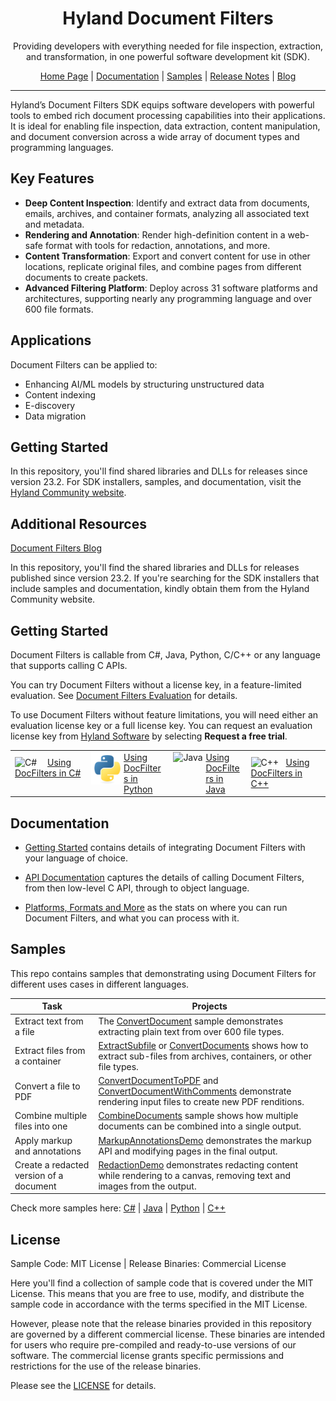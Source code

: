 <div align="center">

# Hyland Document Filters

Providing developers with everything needed for file inspection, extraction, and transformation, in one powerful software development kit (SDK).

[Home Page](http://www.documentfilters.com) | [Documentation](https://docs.hyland.com/Portal_Public/Products/en/Document_Filters.htm) | [Samples](./samples) | [Release Notes](https://docs.hyland.com/DocumentFilters/en_US/Print/release_notes/index.html) | [Blog](https://hyland.github.io/DocumentFilters/blog/?utm_source=github)

</div>

---

Hyland’s Document Filters SDK equips software developers with powerful tools to embed rich document processing capabilities into their applications. It is ideal for enabling file inspection, data extraction, content manipulation, and document conversion across a wide array of document types and programming languages.

## Key Features

- **Deep Content Inspection**: Identify and extract data from documents, emails, archives, and container formats, analyzing all associated text and metadata.
- **Rendering and Annotation**: Render high-definition content in a web-safe format with tools for redaction, annotations, and more.
- **Content Transformation**: Export and convert content for use in other locations, replicate original files, and combine pages from different documents to create packets.
- **Advanced Filtering Platform**: Deploy across 31 software platforms and architectures, supporting nearly any programming language and over 600 file formats.

## Applications

Document Filters can be applied to:

- Enhancing AI/ML models by structuring unstructured data
- Content indexing
- E-discovery
- Data migration

## Getting Started

In this repository, you'll find shared libraries and DLLs for releases since version 23.2. For SDK installers, samples, and documentation, visit the [Hyland Community website](https://community.hyland.com).

## Additional Resources

[Document Filters Blog](https://hyland.github.io/DocumentFilters/blog/?utm_source=github)

In this repository, you'll find the shared libraries and DLLs for releases published since version 23.2. If you're searching for the SDK installers that include samples and documentation, kindly obtain them from the Hyland Community website.

## Getting Started

Document Filters is callable from C#, Java, Python, C/C++ or any language that supports calling C APIs.

You can try Document Filters without a license key, in a feature-limited evaluation.  See [Document Filters Evaluation](./EVAL.md) for details.

To use Document Filters without feature limitations, you will need either an evaluation license key or a full license key. You can request an evaluation license key from [Hyland Software](http://www.documentfilters.com) by selecting **Request a free trial**.

<table width=100% border=0 style="max-width: 800px">
  <tbody>
    <tr>
      <td>
        <img align="left" width=52px src="https://user-images.githubusercontent.com/371009/230673036-fad1e8e6-5d48-49b1-a9c1-6f9834e0d165.png" alt="C#">
        <div>
          <a href="https://docs.hyland.com/DocumentFilters/en_US/Print/getting_started_with_document_filters/create_a_net_api_c_and_vbnet_application.html">Using DocFilters in C#</a> &nbsp<br/>
        </div>
      </td>
      <td>
        <img align="left" width=52px src="https://raw.githubusercontent.com/devicons/devicon/master/icons/python/python-original.svg" alt="Python">
        <div>
          <a href="https://docs.hyland.com/DocumentFilters/en_US/Print/getting_started_with_document_filters/create_a_python_api_application.html">Using DocFilters in Python</a>
        </div>
      </td>
      <td>
        <img align="left" width=52px height=52px src="https://upload.wikimedia.org/wikipedia/en/3/30/Java_programming_language_logo.svg" alt="Java">
        <div>
          <a href="https://docs.hyland.com/DocumentFilters/en_US/Print/getting_started_with_document_filters/create_a_java_api_application.html">Using DocFilters in Java</a>
        </div>
      </td>
      <td>
        <img align="left" width=52px src="https://upload.wikimedia.org/wikipedia/commons/1/18/ISO_C%2B%2B_Logo.svg" style="padding-right:3pt" alt="C++">
        <div>
          <a href="https://docs.hyland.com/DocumentFilters/en_US/Print/getting_started_with_document_filters/create_a_c_api_class_wrapper_around_native_library_functions_application.html">Using DocFilters in C++</a> &nbsp<br/>
        </div>
      </td>
    </tr>
  </tbody>
</table>

## Documentation

- [Getting Started](https://docs.hyland.com/DocumentFilters/en_US/Print/getting_started_with_document_filters.html) contains details of integrating Document Filters with your language of choice.

- [API Documentation](https://docs.hyland.com/DocumentFilters/en_US/Print/reference.html) captures the details of calling Document Filters, from then low-level C API, through to object language.

- [Platforms, Formats and More](https://docs.hyland.com/DocumentFilters/en_US/Print/supported_platforms.html) as the stats on where you can run Document Filters, and what you can process with it.

## Samples

This repo contains samples that demonstrating using Document Filters for different uses cases in different languages.

| Task                                    | Projects                                                                                                                                                                                                        |
| --------------------------------------- | --------------------------------------------------------------------------------------------------------------------------------------------------------------------------------------------------------------- |
| Extract text from a file                | The [ConvertDocument](./samples/csharp/ConvertDocument/) sample demonstrates extracting plain text from over 600 file types.                                                                                    |
| Extract files from a container          | [ExtractSubfile](./samples/csharp/ExtractSubfiles/) or [ConvertDocuments](./samples/csharp/ConvertDocument/) shows how to extract sub-files from archives, containers, or other file types.                     |
| Convert a file to PDF                   | [ConvertDocumentToPDF](./samples/csharp/ConvertDocumentToPDF/) and [ConvertDocumentWithComments](./samples/csharp/ConvertDocumentWithComments/) demonstrate rendering input files to create new PDF renditions. |
| Combine multiple files into one         | [CombineDocuments](./samples/csharp/CombineDocuments/) sample shows how multiple documents can be combined into a single output.                                                                                |
| Apply markup and annotations            | [MarkupAnnotationsDemo](./samples/csharp/MarkupAnnotationsDemo/) demonstrates the markup API and modifying pages in the final output.                                                                           |
| Create a redacted version of a document | [RedactionDemo](./samples/csharp/RedactionDemo/) demonstrates redacting content while rendering to a canvas, removing text and images from the output.                                                          |

Check more samples here: [C#](./samples/csharp/README.md) | [Java](./samples/java/) | [Python](./samples/python/) | [C++](./samples/cpp/)

## License

Sample Code: MIT License | Release Binaries: Commercial License

Here you'll find a collection of sample code that is covered under the MIT
License. This means that you are free to use, modify, and distribute the sample
code in accordance with the terms specified in the MIT License.

However, please note that the release binaries provided in this repository are
governed by a different commercial license. These binaries are intended for
users who require pre-compiled and ready-to-use versions of our software. The commercial license grants specific permissions and restrictions for the use of
the release binaries.

Please see the [LICENSE](LICENSE.md) for details.
